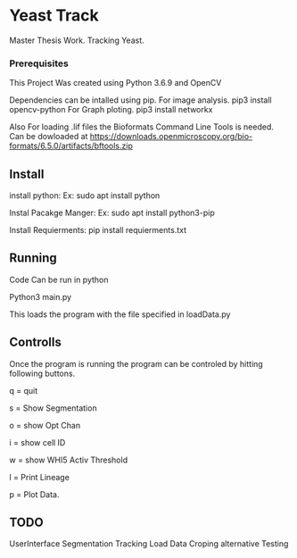 # Yeast Track

Master Thesis Work. Tracking Yeast.

### Prerequisites

This Project Was created using Python 3.6.9 and OpenCV

Dependencies can be intalled using pip.
For image analysis.
pip3 install opencv-python
For Graph ploting.
pip3 install networkx

Also For loading .lif files the Bioformats Command Line Tools is needed.
Can be dowloaded at https://downloads.openmicroscopy.org/bio-formats/6.5.0/artifacts/bftools.zip

## Install

install python:
Ex: sudo apt install python

Instal Pacakge Manger:
Ex: sudo apt install python3-pip

Install Requierments:
pip install requierments.txt

## Running

Code Can be run in python

Python3 main.py

This loads the program with the file specified in loadData.py

## Controlls

Once the program is running the program can be controled by hitting following buttons.

q = quit

s = Show Segmentation

o = show Opt Chan

i = show cell ID

w = show WHI5 Activ Threshold

l = Print Lineage

p = Plot Data.


## TODO

UserInterface
Segmentation
Tracking
Load Data
Croping alternative
Testing
